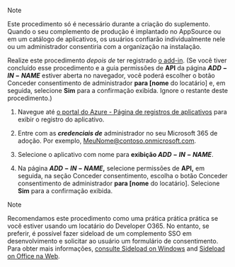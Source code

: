 
> [!NOTE]
> Este procedimento só é necessário durante a criação do suplemento. Quando o seu complemento de produção é implantado no AppSource ou em um catálogo de aplicativos, os usuários confiarão individualmente nele ou um administrador consentiria com a organização na instalação.

Realize este procedimento *depois de* ter registrado [o add-in](../develop/register-sso-add-in-aad-v2.md). (Se você tiver concluído esse procedimento e a guia permissões de **API** da página **$ADD-IN-NAME$** estiver aberta no navegador, você poderá escolher o botão Conceder consentimento de administrador **para [nome** do locatário] e, em seguida, selecione **Sim** para a confirmação exibida. Ignore o restante deste procedimento.)

1. Navegue até [o portal do Azure - Página de registros de aplicativos](https://go.microsoft.com/fwlink/?linkid=2083908) para exibir o registro do aplicativo.

1. Entre com as ***credenciais de*** administrador no seu Microsoft 365 de adoção. Por exemplo, MeuNome@contoso.onmicrosoft.com.

1. Selecione o aplicativo com nome para **exibição $ADD-IN-NAME$**.

1. Na página **$ADD-IN-NAME$,** selecione permissões de **API,**  em seguida, na seção Conceder consentimento, escolha o botão Conceder consentimento de administrador **para [nome** do locatário]. Selecione **Sim** para a confirmação exibida.

> [!NOTE]
> Recomendamos este procedimento como uma prática prática prática se você estiver usando um locatário do Developer O365. No entanto, se preferir, é possível fazer sideload de um complemento SSO em desenvolvimento e solicitar ao usuário um formulário de consentimento. Para obter mais informações, [consulte Sideload on Windows](../testing/create-a-network-shared-folder-catalog-for-task-pane-and-content-add-ins.md) and [Sideload on Office na Web](../testing/sideload-office-add-ins-for-testing.md).
